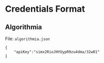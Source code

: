 # Credentials Format

## Algorithmia

File: `algorithmia.json`

```
{
    "apiKey":"simx2RioJHYUypR9zu4dma/32w01"
}
```